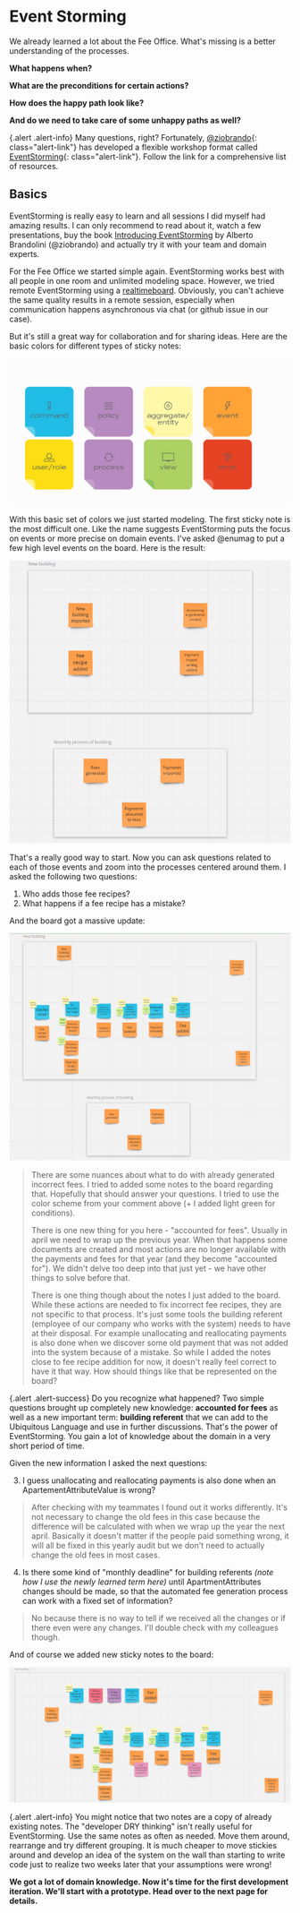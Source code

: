 # Event Storming

We already learned a lot about the Fee Office. What's missing is a better understanding of the processes.

**What happens when?**

**What are the preconditions for certain actions?**

**How does the happy path look like?**

**And do we need to take care of some unhappy paths as well?**

{.alert .alert-info}
Many questions, right? Fortunately, [@ziobrando](https://github.com/ziobrando){: class="alert-link"} has developed a flexible workshop format
called [EventStorming](https://www.eventstorming.com/resources/){: class="alert-link"}. Follow the link for a comprehensive list of resources.

## Basics

EventStorming is really easy to learn and all sessions I did myself had amazing results. I can only recommend to read about it, watch a few presentations,
buy the book [Introducing EventStorming](https://www.eventstorming.com/book/) by Alberto Brandolini (@ziobrando) and actually try it with your team and domain experts.

For the Fee Office we started simple again. EventStorming works best with all people in one room and unlimited modeling space.
However, we tried remote EventStorming using a [realtimeboard](https://realtimeboard.com/app/board/o9J_kzYG5GQ=/).
Obviously, you can't achieve the same quality results in a remote session, especially when communication happens asynchronous via chat (or github issue in our case).

But it's still a great way for collaboration and for sharing ideas. Here are the basic colors for different types of sticky notes:

![Event Storming Note Types](../img/event_storming_colors.png)

With this basic set of colors we just started modeling. The first sticky note is the most difficult one. Like the name suggests EventStorming
puts the focus on events or more precise on domain events. I've asked @enumag to put a few high level events on the board.
Here is the result:

![High level events](../img/01_high_level_events.png)

That's a really good way to start. Now you can ask questions related to each of those events and zoom into the processes centered around them.
I asked the following two questions:

1. Who adds those fee recipes?
2. What happens if a fee recipe has a mistake?

And the board got a massive update:

![Zoom into core domain](../img/02_zoom_into_core_domain.png)

> There are some nuances about what to do with already generated incorrect fees. I tried to added some notes to the board regarding that. Hopefully that should answer your questions. I tried to use the color scheme from your comment above (+ I added light green for conditions).
>
>  There is one new thing for you here - "accounted for fees". Usually in april we need to wrap up the previous year. When that happens some documents are created and most actions are no longer available with the payments and fees for that year (and they become "accounted for"). We didn't delve too deep into that just yet - we have other things to solve before that.
>
>  There is one thing though about the notes I just added to the board. While these actions are needed to fix incorrect fee recipes, they are not specific to that process. It's just some tools the building referent (employee of our company who works with the system) needs to have at their disposal. For example unallocating and reallocating payments is also done when we discover some old payment that was not added into the system because of a mistake. So while I added the notes close to fee recipe addition for now, it doesn't really feel correct to have it that way. How should things like that be represented on the board?

{.alert .alert-success}
Do you recognize what happened? Two simple questions brought up completely new knowledge: **accounted for fees** as well as a new important term:
**building referent** that we can add to the Ubiquitous Language and use in further discussions. That's the power of EventStorming. You gain a lot of knowledge about the domain
in a very short period of time.

Given the new information I asked the next questions:

3. I guess unallocating and reallocating payments is also done when an ApartementAttributeValue is wrong?

> After checking with my teammates I found out it works differently. It's not necessary to change the old fees in this case because the difference will be calculated with when we wrap up the year the next april. Basically it doesn't matter if the people paid something wrong, it will all be fixed in this yearly audit but we don't need to actually change the old fees in most cases.

4. Is there some kind of "monthly deadline" for building referents *(note how I use the newly learned term here)* until ApartmentAttributes changes should be made, so that the automated fee generation process can work with a fixed set of information?

> No because there is no way to tell if we received all the changes or if there even were any changes. I'll double check with my colleagues though.

And of course we added new sticky notes to the board:

![Apartment Attribute Value](../img/03_apartment_attribute_value.png)

{.alert .alert-info}
You might notice that two notes are a copy of already existing notes. The "developer DRY thinking" isn't really useful for EventStorming. Use the same notes as often as needed.
Move them around, rearrange and try different grouping. It is much cheaper to move stickies around and develop an idea of the system on the wall than starting to write code
just to realize two weeks later that your assumptions were wrong!

**We got a lot of domain knowledge. Now it's time for the first development iteration. We'll start with a prototype. Head over to the next page for details.**
